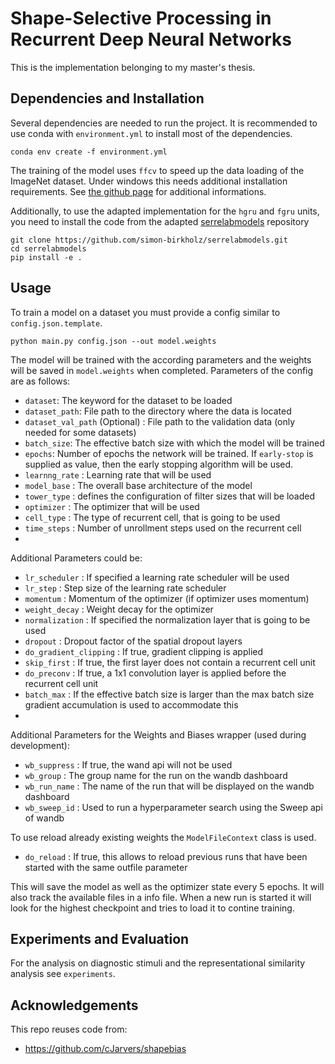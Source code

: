 # Shape-Selective Processing in Recurrent Deep Neural Networks

This is the implementation belonging to my master's thesis.

## Dependencies and Installation

Several dependencies are needed to run the project. It is recommended to use conda with `environment.yml` to install most of the dependencies.
```
conda env create -f environment.yml
```
The training of the model uses `ffcv` to speed up the data loading of the ImageNet dataset. Under windows this needs additional installation requirements.
See [the github page](https://github.com/libffcv/ffcv) for additional informations.

Additionally, to use the adapted implementation for the `hgru` and `fgru` units, you need to install the code from the adapted [serrelabmodels](https://github.com/simon-birkholz/serrelabmodels) repository
```
git clone https://github.com/simon-birkholz/serrelabmodels.git
cd serrelabmodels
pip install -e .
```

## Usage

To train a model on a dataset you must provide a config similar to `config.json.template`.
```
python main.py config.json --out model.weights
```
The model will be trained with the according parameters and the weights will be saved in `model.weights` when completed.
Parameters of the config are as follows:
- `dataset`: The keyword for the dataset to be loaded
- `dataset_path`: File path to the directory where the data is located
- `dataset_val_path` (Optional) : File path to the validation data (only needed for some datasets)
- `batch_size`: The effective batch size with which the model will be trained
- `epochs`: Number of epochs the network will be trained. If `early-stop` is supplied as value, then the early stopping algorithm will be used.
- `learnng_rate` : Learning rate that will be used
- `model_base` : The overall base architecture of the model
- `tower_type` : defines the configuration of filter sizes that will be loaded
- `optimizer` : The optimizer that will be used
- `cell_type` : The type of recurrent cell, that is going to be used
- `time_steps` : Number of unrollment steps used on the recurrent cell
-
Additional Parameters could be:
- `lr_scheduler` : If specified a learning rate scheduler will be used
- `lr_step` : Step size of the learning rate scheduler
- `momentum` : Momentum of the optimizer (if optimizer uses momentum)
- `weight_decay` : Weight decay for the optimizer
- `normalization` : If specified the normalization layer that is going to be used
- `dropout` : Dropout factor of the spatial dropout layers
- `do_gradient_clipping` : If true, gradient clipping is applied
- `skip_first` : If true, the first layer does not contain a recurrent cell unit
- `do_preconv` : If true, a 1x1 convolution layer is applied before the recurrent cell unit
- `batch_max` : If the effective batch size is larger than the max batch size gradient accumulation is used to accommodate this
- 
Additional Parameters for the Weights and Biases wrapper (used during development):
- `wb_suppress` : If true, the wand api will not be used
- `wb_group` : The group name for the run on the wandb dashboard
- `wb_run_name` : The name of the run that will be displayed on the wandb dashboard
- `wb_sweep_id` : Used to run a hyperparameter search using the Sweep api of wandb

To use reload already existing weights the `ModelFileContext` class is used.
- `do_reload` : If true, this allows to reload previous runs that have been started with the same outfile parameter

This will save the model as well as the optimizer state every 5 epochs. It will also track the available files in a info file.
When a new run is started it will look for the highest checkpoint and tries to load it to contine training.
## Experiments and Evaluation

For the analysis on diagnostic stimuli and the representational similarity analysis see `experiments`.


## Acknowledgements

This repo reuses code from:
- https://github.com/cJarvers/shapebias

